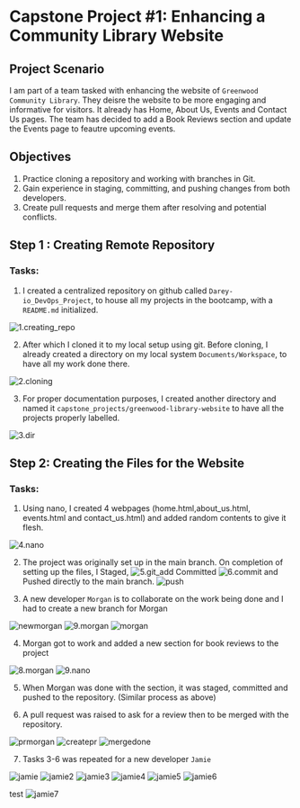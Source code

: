 # Capstone Project #1: Enhancing a Community Library Website

## Project Scenario

I am part of a team tasked with enhancing the website of `Greenwood Community Library`. They deisre the website to be more engaging and informative for visitors. It already has Home, About Us, Events and Contact Us pages. The team has decided to add a Book Reviews section and update the Events page to feautre upcoming events. 

## Objectives 
1. Practice cloning a repository and working with branches in Git.
2. Gain experience in staging, committing, and pushing changes from both developers.
3. Create pull requests and merge them after resolving and potential conflicts. 

## Step 1 : Creating Remote Repository 
### Tasks:
1. I created a centralized repository on github called `Darey-io_DevOps_Project`, to house all my projects in the bootcamp, with a `README.md` initialized. 

![1.creating_repo](./img/1.creating_repo.png)

2. After which I cloned it to my local setup using git. Before cloning, I already created a directory on my local system `Documents/Workspace`, to have all my work done there. 

![2.cloning](./img/2.cloning.png)

3. For proper documentation purposes, I created another directory  and named it `capstone_projects/greenwood-library-website` to have all the projects properly labelled. 

![3.dir](./img/4.dire.png)

## Step 2: Creating the Files for the Website

### Tasks:

1. Using nano, I created 4 webpages (home.html,about_us.html, events.html and contact_us.html) and added random contents to give it flesh. 

![4.nano](./img/6.nano.png)

2. The project was originally set up in the main branch. On completion of setting up the files, I 
Staged, 
![5.git_add](./img/5.git_add.png)
Committed
![6.commit](./img/7.commit.png) and 
Pushed directly to the main branch. 
![push](./img/8.push.png)

3. A new developer `Morgan` is to collaborate on the work being done and I had to create a new branch for Morgan 

![newmorgan](./img/a.morganbranch.png)
![9.morgan](./img/9.morgan_branch.png)
![morgan](./img/9.morgan_branch.png)

4. Morgan got to work and added a new section for book reviews to the project

![8.morgan](./img/9.morgan_branch.png) ![9.nano](./img/10.morgan_nano.png)

5. When Morgan was done with the section, it was staged, committed and pushed to the repository. (Similar process as above)

6. A pull request was raised to ask for a review then to be merged with the repository.

![prmorgan](./img/12.prmorgan.png)
![createpr](./img/13.createpr.png)
![mergedone](./img/14.megeconfirm.png)

7. Tasks 3-6 was repeated for a new developer `Jamie`

![jamie](./img/15.jamiesbranch.png)
![jamie2](./img/16.jamiesmerge.png)
![jamie3](./img/17.jamiesfile.png)
![jamie4](./img/18.jsmirdstage.png)
![jamie5](./img/19.jamiescomit.png)
![jamie6](./img/20.jamiespush.png)

test 
![jamie7](./img/16.jamiesmerge.png)